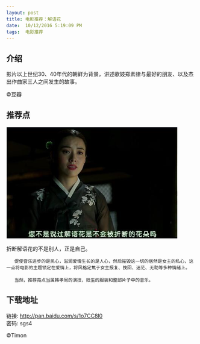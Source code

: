 ```yaml
---
layout: post
title: 电影推荐：解语花
date:  10/12/2016 5:19:09 PM 
tags:  电影推荐
---
```


##  介绍

影片以上世纪30、40年代的朝鲜为背景，讲述歌妓郑素律与最好的朋友、以及杰出作曲家三人之间发生的故事。

©豆瓣 

##  推荐点
<p><img src="/images/jieyuhua.jpg"                                     small="0" /><br /></p>
       折断解语花的不是别人，正是自己。

       促使音乐进步的是民心，滋润爱情生长的是人心，然后摧毁这一切的居然是女主的私心，这一点将电影的主题锁定在爱情上，将风格定焦于女主报复、挽回、迷茫、无助等多种情绪上。

       当然，推荐亮点当属韩孝周的演技，妓生的服装和整部片子中的音乐。





##  下载地址

链接: http://pan.baidu.com/s/1o7CC8l0  
密码: sgs4

©Timon